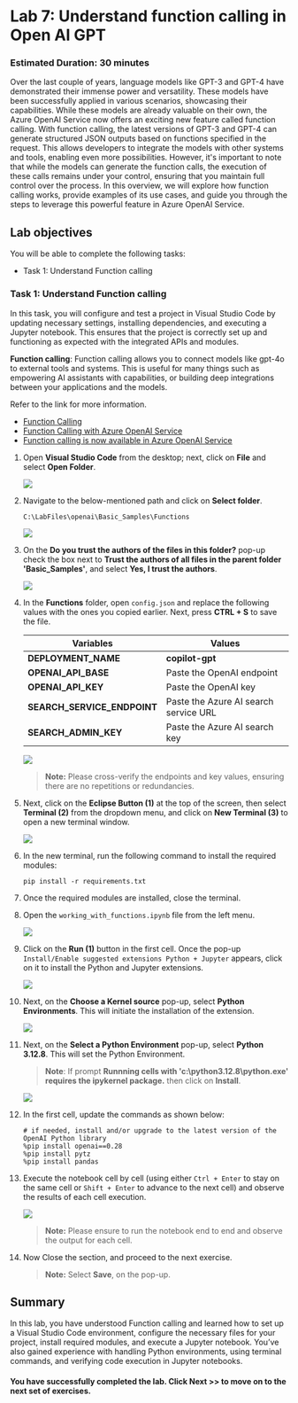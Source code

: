 # Lab 7: Understand function calling in Open AI GPT

### Estimated Duration: 30 minutes

Over the last couple of years, language models like GPT-3 and GPT-4 have demonstrated their immense power and versatility. These models have been successfully applied in various scenarios, showcasing their capabilities. While these models are already valuable on their own, the Azure OpenAI Service now offers an exciting new feature called function calling. With function calling, the latest versions of GPT-3 and GPT-4 can generate structured JSON outputs based on functions specified in the request. This allows developers to integrate the models with other systems and tools, enabling even more possibilities. However, it's important to note that while the models can generate the function calls, the execution of these calls remains under your control, ensuring that you maintain full control over the process. In this overview, we will explore how function calling works, provide examples of its use cases, and guide you through the steps to leverage this powerful feature in Azure OpenAI Service. 

## Lab objectives

You will be able to complete the following tasks:

- Task 1: Understand Function calling
  
### Task 1: Understand Function calling

In this task, you will configure and test a project in Visual Studio Code by updating necessary settings, installing dependencies, and executing a Jupyter notebook. This ensures that the project is correctly set up and functioning as expected with the integrated APIs and modules.

**Function calling**: Function calling allows you to connect models like gpt-4o to external tools and systems. This is useful for many things such as empowering AI assistants with capabilities, or building deep integrations between your applications and the models.

 Refer to the link for more information.
 
 - [Function Calling](https://platform.openai.com/docs/guides/function-calling)
 - [Function Calling with Azure OpenAI Service](https://learn.microsoft.com/en-us/azure/ai-services/openai/how-to/function-calling)
 - [Function calling is now available in Azure OpenAI Service](https://techcommunity.microsoft.com/t5/azure-ai-services-blog/function-calling-is-now-available-in-azure-openai-service/ba-p/3879241)

1. Open **Visual Studio Code** from the desktop; next, click on **File** and select **Open Folder**.

    ![](../media/img55.png) 

1. Navigate to the below-mentioned path and click on **Select folder**. 

    ```
    C:\LabFiles\openai\Basic_Samples\Functions
    ```

   ![](../media/l2-t1-s2.png) 

1. On the **Do you trust the authors of the files in this folder?** pop-up check the box next to **Trust the authors of all files in the parent folder 'Basic_Samples'**, and select **Yes, I trust the authors**.

    ![](../media/img57.png) 

1. In the **Functions** folder, open `config.json` and replace the following values with the ones you copied earlier. Next, press **CTRL + S** to save the file.

   | **Variables**                | **Values**                                                    |
   | ---------------------------- |---------------------------------------------------------------|
   | **DEPLOYMENT_NAME**          |  **copilot-gpt**              |
   | **OPENAI_API_BASE**          | Paste the OpenAI endpoint          |
   | **OPENAI_API_KEY**           | Paste the OpenAI key               |
   | **SEARCH_SERVICE_ENDPOINT**  | Paste the Azure AI search service URL |
   | **SEARCH_ADMIN_KEY**         | Paste the Azure AI search key |
   
   ![](../media/img58.png) 

   >**Note:** Please cross-verify the endpoints and key values, ensuring there are no repetitions or redundancies.

1. Next, click on the **Eclipse Button (1)** at the top of the screen, then select **Terminal (2)** from the dropdown menu, and click on **New Terminal (3)** to open a new terminal window.

    ![](../media/img59.png) 

1. In the new terminal, run the following command to install the required modules:

    ```
    pip install -r requirements.txt
    ```

1. Once the required modules are installed, close the terminal.

1. Open the `working_with_functions.ipynb` file from the left menu.

    ![](../media/img60.png) 

1. Click on the **Run (1)** button in the first cell. Once the pop-up `Install/Enable suggested extensions Python + Jupyter` appears, click on it to install the Python and Jupyter extensions. 

    ![](../media/img61.png) 

1. Next, on the **Choose a Kernel source** pop-up, select **Python Environments**. This will initiate the installation of the extension.

    ![](../media/img62.png) 

1. Next, on the **Select a Python Environment** pop-up, select **Python 3.12.8**. This will set the Python Environment.  

    > **Note**: If prompt **Runnning cells with 'c:\python3.12.8\python.exe' requires the ipykernel package.** then click on **Install**.

      ![](../media/install.png)

1. In the first cell, update the commands as shown below:

    ```
    # if needed, install and/or upgrade to the latest version of the OpenAI Python library
    %pip install openai==0.28
    %pip install pytz
    %pip install pandas
    ```

1. Execute the notebook cell by cell (using either `Ctrl + Enter` to stay on the same cell or `Shift + Enter` to advance to the next cell) and observe the results of each cell execution.

    ![](../media/python.png)

    > **Note:** Please ensure to run the notebook end to end and observe the output for each cell. 

1. Now Close the section, and proceed to the next exercise.

    >**Note:** Select **Save**, on the pop-up.

## Summary

In this lab, you have understood Function calling and learned how to set up a Visual Studio Code environment, configure the necessary files for your project, install required modules, and execute a Jupyter notebook. You’ve also gained experience with handling Python environments, using terminal commands, and verifying code execution in Jupyter notebooks.

#### You have successfully completed the lab. Click Next >> to move on to the next set of exercises.